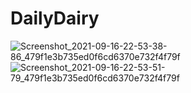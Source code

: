 # DailyDairy
![Screenshot_2021-09-16-22-53-38-86_479f1e3b735ed0f6cd6370e732f4f79f](https://user-images.githubusercontent.com/83859841/133658482-8d01c1a6-7a72-44fd-96d8-db1fe052d74c.jpg)
![Screenshot_2021-09-16-22-53-51-79_479f1e3b735ed0f6cd6370e732f4f79f](https://user-images.githubusercontent.com/83859841/133658723-23ba538c-7146-4e13-b926-50101d7736e7.jpg)
